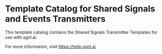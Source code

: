# Template Catalog for Shared Signals and Events Transmitters

This template catalog contains the Shared Signals Transmitter Templates for use with sgnl.ai.

For more information, visit https://help.sgnl.ai
